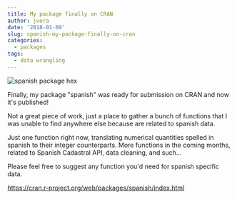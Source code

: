 ```yaml
---
title: My package finally on CRAN
author: jvera
date: '2018-01-09'
slug: spanish-my-package-finally-on-cran
categories:
  - packages
tags:
  - data wrangling
---
```


![spanish package hex](/images/logo.png)

Finally, my package "spanish" was ready for submission on CRAN and now it's published!

Not a great piece of work, just a place to gather a bunch of functions that I was unable to find anywhere else because are related to spanish data.

Just one function right now, translating numerical quantities spelled in spanish to their integer counterparts.
More functions in the coming months, related to Spanish Cadastral API, data cleaning, and such...

Please feel free to suggest any function you'd need for spanish specific data.

https://cran.r-project.org/web/packages/spanish/index.html


